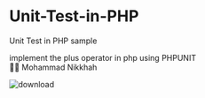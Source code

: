 # Unit-Test-in-PHP
Unit Test in PHP sample

implement the plus operator in php using PHPUNIT
<br>👨‍💻 Mohammad Nikkhah

![download](https://user-images.githubusercontent.com/56111880/83731200-c9b78c80-a652-11ea-82eb-1855ec71206e.png)

